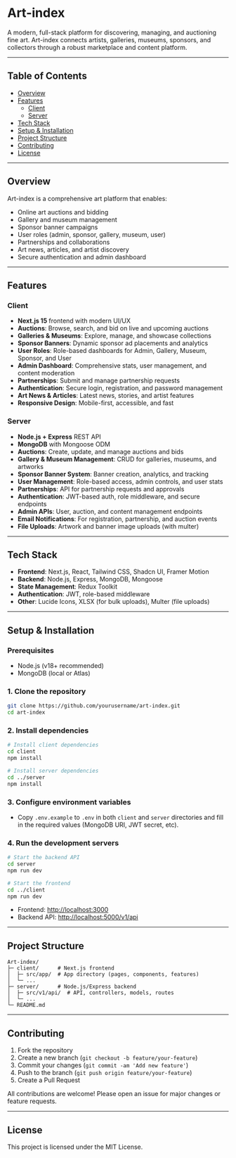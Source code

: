 # Art-index

A modern, full-stack platform for discovering, managing, and auctioning fine art. Art-index connects artists, galleries, museums, sponsors, and collectors through a robust marketplace and content platform.

---

## Table of Contents
- [Overview](#overview)
- [Features](#features)
  - [Client](#client)
  - [Server](#server)
- [Tech Stack](#tech-stack)
- [Setup & Installation](#setup--installation)
- [Project Structure](#project-structure)
- [Contributing](#contributing)
- [License](#license)

---

## Overview
Art-index is a comprehensive art platform that enables:
- Online art auctions and bidding
- Gallery and museum management
- Sponsor banner campaigns
- User roles (admin, sponsor, gallery, museum, user)
- Partnerships and collaborations
- Art news, articles, and artist discovery
- Secure authentication and admin dashboard

---

## Features

### Client
- **Next.js 15** frontend with modern UI/UX
- **Auctions**: Browse, search, and bid on live and upcoming auctions
- **Galleries & Museums**: Explore, manage, and showcase collections
- **Sponsor Banners**: Dynamic sponsor ad placements and analytics
- **User Roles**: Role-based dashboards for Admin, Gallery, Museum, Sponsor, and User
- **Admin Dashboard**: Comprehensive stats, user management, and content moderation
- **Partnerships**: Submit and manage partnership requests
- **Authentication**: Secure login, registration, and password management
- **Art News & Articles**: Latest news, stories, and artist features
- **Responsive Design**: Mobile-first, accessible, and fast

### Server
- **Node.js + Express** REST API
- **MongoDB** with Mongoose ODM
- **Auctions**: Create, update, and manage auctions and bids
- **Gallery & Museum Management**: CRUD for galleries, museums, and artworks
- **Sponsor Banner System**: Banner creation, analytics, and tracking
- **User Management**: Role-based access, admin controls, and user stats
- **Partnerships**: API for partnership requests and approvals
- **Authentication**: JWT-based auth, role middleware, and secure endpoints
- **Admin APIs**: User, auction, and content management endpoints
- **Email Notifications**: For registration, partnership, and auction events
- **File Uploads**: Artwork and banner image uploads (with multer)

---

## Tech Stack
- **Frontend**: Next.js, React, Tailwind CSS, Shadcn UI, Framer Motion
- **Backend**: Node.js, Express, MongoDB, Mongoose
- **State Management**: Redux Toolkit
- **Authentication**: JWT, role-based middleware
- **Other**: Lucide Icons, XLSX (for bulk uploads), Multer (file uploads)

---

## Setup & Installation

### Prerequisites
- Node.js (v18+ recommended)
- MongoDB (local or Atlas)

### 1. Clone the repository
```bash
git clone https://github.com/yourusername/art-index.git
cd art-index
```

### 2. Install dependencies
```bash
# Install client dependencies
cd client
npm install

# Install server dependencies
cd ../server
npm install
```

### 3. Configure environment variables
- Copy `.env.example` to `.env` in both `client` and `server` directories and fill in the required values (MongoDB URI, JWT secret, etc).

### 4. Run the development servers
```bash
# Start the backend API
cd server
npm run dev

# Start the frontend
cd ../client
npm run dev
```

- Frontend: [http://localhost:3000](http://localhost:3000)
- Backend API: [http://localhost:5000/v1/api](http://localhost:5000/v1/api)

---

## Project Structure

```
Art-index/
├─ client/      # Next.js frontend
│  ├─ src/app/  # App directory (pages, components, features)
│  └─ ...
├─ server/      # Node.js/Express backend
│  ├─ src/v1/api/  # API, controllers, models, routes
│  └─ ...
└─ README.md
```

---

## Contributing

1. Fork the repository
2. Create a new branch (`git checkout -b feature/your-feature`)
3. Commit your changes (`git commit -am 'Add new feature'`)
4. Push to the branch (`git push origin feature/your-feature`)
5. Create a Pull Request

All contributions are welcome! Please open an issue for major changes or feature requests.

---

## License

This project is licensed under the MIT License.
